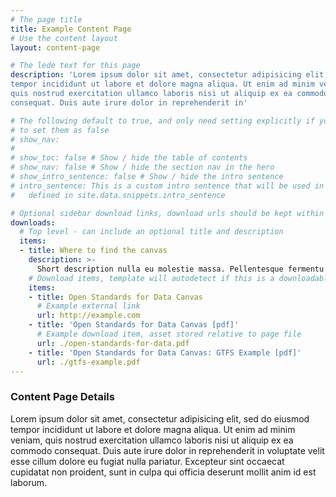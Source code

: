 ```yaml
---
# The page title
title: Example Content Page
# Use the content layout
layout: content-page

# The lede text for this page
description: 'Lorem ipsum dolor sit amet, consectetur adipisicing elit, sed do eiusmod
tempor incididunt ut labore et dolore magna aliqua. Ut enim ad minim veniam,
quis nostrud exercitation ullamco laboris nisi ut aliquip ex ea commodo
consequat. Duis aute irure dolor in reprehenderit in'

# The following default to true, and only need setting explicitly if you want
# to set them as false
# show_nav:
#
# show_toc: false # Show / hide the table of contents
# show_nav: false # Show / hide the section nav in the hero
# show_intro_sentence: false # Show / hide the intro sentence
# intro_sentence: This is a custom intro sentence that will be used in preference to the global one
#   defined in site.data.snippets.intro_sentence

# Optional sidebar download links, download urls should be kept within the same directory
downloads:
  # Top level - can include an optional title and description
  items:
  - title: Where to find the canvas
    description: >-
      Short description nulla eu molestie massa. Pellentesque fermentu lorem ipsum dolor sit amet consectetuer adipicising elit
    # Download items, template will autodetect if this is a downloadable item or external link
    items:
    - title: Open Standards for Data Canvas
      # Example external link
      url: http://example.com
    - title: 'Open Standards for Data Canvas [pdf]'
      # Example download item, asset stored relative to page file
      url: ./open-standards-for-data.pdf
    - title: 'Open Standards for Data Canvas: GTFS Example [pdf]'
      url: ./gtfs-example.pdf
---
```


### Content Page Details

Lorem ipsum dolor sit amet, consectetur adipisicing elit, sed do eiusmod
tempor incididunt ut labore et dolore magna aliqua. Ut enim ad minim veniam,
quis nostrud exercitation ullamco laboris nisi ut aliquip ex ea commodo
consequat. Duis aute irure dolor in reprehenderit in voluptate velit esse
cillum dolore eu fugiat nulla pariatur. Excepteur sint occaecat cupidatat non
proident, sunt in culpa qui officia deserunt mollit anim id est laborum.
